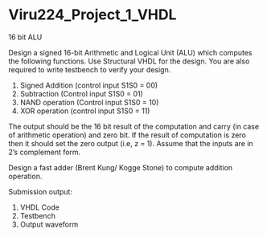 # Viru224_Project_1_VHDL
16 bit ALU

Design a signed 16-bit Arithmetic and Logical Unit (ALU) which computes the following
functions. Use Structural VHDL for the design. You are also required to write testbench to
verify your design.

1. Signed Addition (control input S1S0 = 00)
2. Subtraction (Control input S1S0 = 01)
3. NAND operation (Control input S1S0 = 10)
4. XOR operation (control input S1S0 = 11)

The output should be the 16 bit result of the computation and carry (in case of arithmetic
operation) and zero bit. If the result of computation is zero then it should set the zero output
(i.e, z = 1). Assume that the inputs are in 2’s complement form.

Design a fast adder (Brent Kung/ Kogge Stone) to compute addition operation. 

Submission output:
1. VHDL Code
2. Testbench
3. Output waveform
